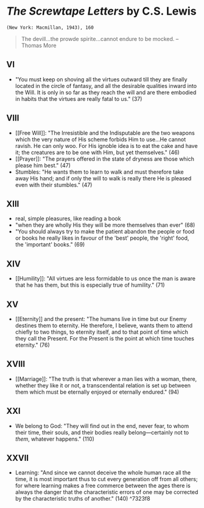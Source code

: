 # *The Screwtape Letters* by C.S. Lewis

`(New York: Macmillan, 1943), 160`


> The devill...the prowde spirite...cannot endure to be mocked.
> –Thomas More


## VI

- "You must keep on shoving all the virtues outward till they are finally located in the circle of fantasy, and all the desirable qualities inward into the Will. It is only in so far as they reach the will and are there embodied in habits that the virtues are really fatal to us." (37)


## VIII

- [[Free Will]]: "The Irresistible and the Indisputable are the two weapons which the very nature of His scheme forbids Him to use...He cannot ravish. He can only woo. For His ignoble idea is to eat the cake and have it; the creatures are to be one with Him, but yet themselves." (46)
- [[Prayer]]: "The prayers offered in the state of dryness are those which please him best." (47)
- Stumbles: "He wants them to learn to walk and must therefore take away His hand; and if only the will to walk is really there He is pleased even with their stumbles." (47)

## XIII

- real, simple pleasures, like reading a book
- "when they are wholly His they will be more themselves than ever" (68)
- "You should always try to make the patient abandon the people or food or books he really likes in favour of the 'best' people, the 'right' food, the 'important' books." (69)

## XIV

- [[Humility]]: "All virtues are less formidable to us once the man is aware that he has them, but this is especially true of humility." (71)

## XV

- [[Eternity]] and the present: "The humans live in time but our Enemy destines them to eternity. He therefore, I believe, wants them to attend chiefly to two things, to eternity itself, and to that point of time which they call the Present. For the Present is the point at which time touches eternity." (76)

## XVIII

- [[Marriage]]: "The truth is that wherever a man lies with a woman, there, whether they like it or not, a transcendental relation is set up between them which must be eternally enjoyed or eternally endured." (94)

## XXI

- We belong to God: "They will find out in the end, never fear, to whom their time, their souls, and their bodies really belong—certainly not to *them*, whatever happens." (110)

## XXVII

- Learning: "And since we cannot deceive the whole human race all the time, it is most important thus to cut every generation off from all others; for where learning makes a free commerce between the ages there is always the danger that the characteristic errors of one may be corrected by the characteristic truths of another." (140)  ^7323f8